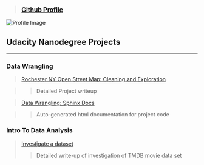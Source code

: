 > ### [Github Profile](https://github.com/RileyMShea)
![Profile Image](https://avatars2.githubusercontent.com/u/10238802?s=200&v=4)
## Udacity Nanodegree Projects
-------------------------------------


### Data Wrangling
> [Rochester NY Open Street Map: Cleaning and Exploration](https://github.com/RileyMShea/DataWranglingC/blob/master/Final_Project/Final_submission.md)

>> Detailed Project writeup

> [Data Wrangling: Sphinx Docs](https://rileymshea.github.io/DataWranglingC/html/index.html)

>> Auto-generated html documentation for project code

### Intro To Data Analysis
> [Investigate a dataset](https://rileymshea.github.io/Investigate-a-data-set/)
>> Detailed write-up of investigation of TMDB movie data set




